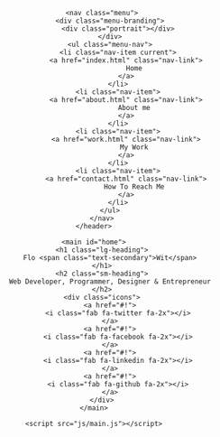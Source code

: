 <!DOCTYPE html>
<html lang="en">

<head>
    <meta charset="UTF-8" />
    <meta name="viewport" content="width=device-width, initial-scale=1.0" />
    <script src="https://kit.fontawesome.com/8c3e4e95f9.js" crossorigin="anonymous"></script>
    <link rel="stylesheet" href="css/main.css">
    <title>Welcome To My Portfolio</title>
</head>

<body id="bg-img">
    <header>
        <div class="menu-btn">
            <div class="btn-line"></div>
            <div class="btn-line"></div>
            <div class="btn-line"></div>
        </div>

        <nav class="menu">
            <div class="menu-branding">
                <div class="portrait"></div>
            </div>
            <ul class="menu-nav">
                <li class="nav-item current">
                    <a href="index.html" class="nav-link">
                        Home
                    </a>
                </li>
                <li class="nav-item">
                    <a href="about.html" class="nav-link">
                        About me
                    </a>
                </li>
                <li class="nav-item">
                    <a href="work.html" class="nav-link">
                        My Work
                    </a>
                </li>
                <li class="nav-item">
                    <a href="contact.html" class="nav-link">
                        How To Reach Me
                    </a>
                </li>
            </ul>
        </nav>
    </header>

    <main id="home">
        <h1 class="lg-heading">
            Flo <span class="text-secondary">Wit</span>
        </h1>
        <h2 class="sm-heading">
            Web Developer, Programmer, Designer & Entrepreneur
        </h2>
        <div class="icons">
            <a href="#!">
                <i class="fab fa-twitter fa-2x"></i>
            </a>
            <a href="#!">
                <i class="fab fa-facebook fa-2x"></i>
            </a>
            <a href="#!">
                <i class="fab fa-linkedin fa-2x"></i>
            </a>
            <a href="#!">
                <i class="fab fa-github fa-2x"></i>
            </a>
        </div>
    </main>

    <script src="js/main.js"></script>
</body>

</html>

